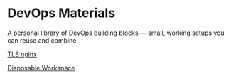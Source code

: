 # DevOps Materials

A personal library of DevOps building blocks — small, working setups you can reuse and combine.

[TLS nginx](nginx/README.md)

[Disposable Workspace](disposable-workspace/README.md)
